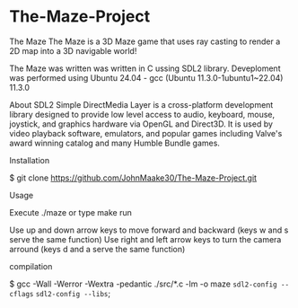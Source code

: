 # The-Maze-Project

The Maze
The Maze is a 3D Maze game that uses ray casting to render a 2D map into a 3D navigable world!

The Maze was written was written in C ussing SDL2 library. Deveploment was performed using Ubuntu 24.04 - gcc (Ubuntu 11.3.0-1ubuntu1~22.04) 11.3.0

About SDL2
Simple DirectMedia Layer is a cross-platform development library designed to provide low level access to audio, keyboard, mouse, joystick, and graphics hardware via OpenGL and Direct3D. It is used by video playback software, emulators, and popular games including Valve's award winning catalog and many Humble Bundle games.

Installation

$ git clone https://github.com/JohnMaake30/The-Maze-Project.git

Usage

Execute ./maze or type make run

Use up and down arrow keys to move forward and backward (keys w and s serve the same function)
Use right and left arrow keys to turn the camera arround (keys d and a serve the same function)

compilation

$ gcc -Wall -Werror -Wextra -pedantic ./src/*.c -lm -o maze `sdl2-config --cflags` `sdl2-config --libs`;


